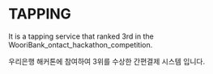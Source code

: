 # TAPPING

It is a tapping service that ranked 3rd in the WooriBank_ontact_hackathon_competition.

우리은행 해커톤에 참여하여 3위를 수상한 간편결제 시스템 입니다.

